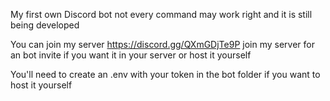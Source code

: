 My first own Discord bot not every command may work right and it is still being developed

You can join my server https://discord.gg/QXmGDjTe9P join my server for an bot invite if you want it in your server or host it yourself

You'll need to create an .env with your token in the bot folder if you want to host it yourself
